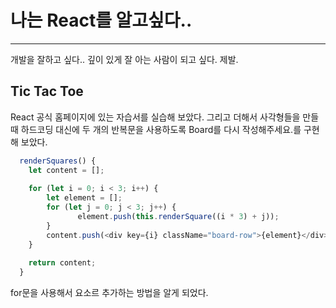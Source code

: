 # 나는 React를 알고싶다..
---
개발을 잘하고 싶다.. 깊이 있게 잘 아는 사람이 되고 싶다. 제발.

## Tic Tac Toe
React 공식 홈페이지에 있는 자습서를 실습해 보았다. 그리고 더해서 사각형들을 만들 때 하드코딩 대신에 두 개의 반복문을 사용하도록 Board를 다시 작성해주세요.를 구현해 보았다.
```javascript
  renderSquares() {
    let content = [];
    
    for (let i = 0; i < 3; i++) {
        let element = [];
        for (let j = 0; j < 3; j++) {
               element.push(this.renderSquare((i * 3) + j));
        }
        content.push(<div key={i} className="board-row">{element}</div>);
    }
    
    return content;
  }
```

for문을 사용해서 요소르 추가하는 방법을 알게 되었다.

